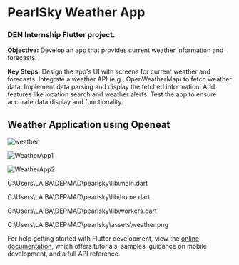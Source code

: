 # PearlSky Weather App

<h3>DEN Internship Flutter project.</h3>

<b>Objective:</b> Develop an app that provides current weather information and
forecasts.

<b>Key Steps:</b>
Design the app's UI with screens for current weather and forecasts.
Integrate a weather API (e.g., OpenWeatherMap) to fetch weather data.
Implement data parsing and display the fetched information.
Add features like location search and weather alerts.
Test the app to ensure accurate data display and functionality.

## Weather Application using Openeat

![weather](https://github.com/user-attachments/assets/2cffc315-85ff-4dea-86a6-5c51578b11a6)

![WeatherApp1](https://github.com/user-attachments/assets/dedc229b-40be-4821-8e4b-2f39f5a669e2)

![WeatherApp2](https://github.com/user-attachments/assets/f9d50851-7dda-4f2e-8597-4cf6c4974215)


C:\Users\LAIBA\DEPMAD\pearlsky\lib\main.dart

C:\Users\LAIBA\DEPMAD\pearlsky\lib\home.dart

C:\Users\LAIBA\DEPMAD\pearlsky\lib\workers.dart

C:\Users\LAIBA\DEPMAD\pearlsky\assets\weather.png



For help getting started with Flutter development, view the
[online documentation](https://docs.flutter.dev/), which offers tutorials,
samples, guidance on mobile development, and a full API reference.
